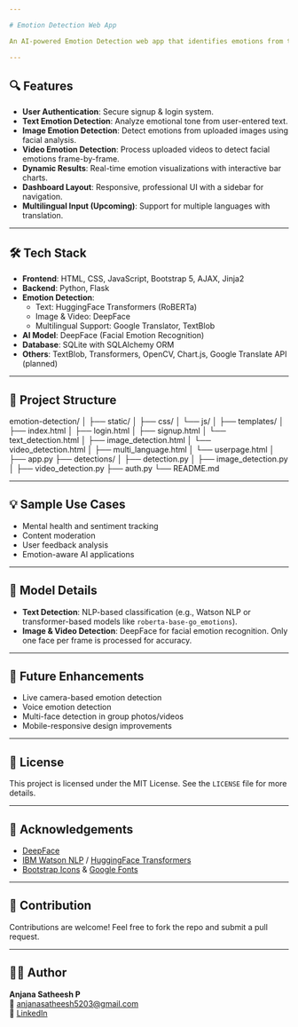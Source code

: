 ```yaml
---

# Emotion Detection Web App

An AI-powered Emotion Detection web app that identifies emotions from text, images, videos, and multilingual input. Built with Flask, DeepFace, HuggingFace Transformers, and Bootstrap, it features user authentication, real-time detection via AJAX, and a clean dashboard UI. With modular detection logic, clean code architecture, and robust unit testing, this all-in-one platform offers seamless emotion recognition across multiple media formats.

---
```


## 🔍 Features

- **User Authentication**: Secure signup & login system.
- **Text Emotion Detection**: Analyze emotional tone from user-entered text.
- **Image Emotion Detection**: Detect emotions from uploaded images using facial analysis.
- **Video Emotion Detection**: Process uploaded videos to detect facial emotions frame-by-frame.
- **Dynamic Results**: Real-time emotion visualizations with interactive bar charts.
- **Dashboard Layout**: Responsive, professional UI with a sidebar for navigation.
- **Multilingual Input (Upcoming)**: Support for multiple languages with translation.

---

## 🛠 Tech Stack

- **Frontend**: HTML, CSS, JavaScript, Bootstrap 5, AJAX, Jinja2
- **Backend**: Python, Flask
-  **Emotion Detection**:
      - Text: HuggingFace Transformers (RoBERTa)
      - Image & Video: DeepFace
      - Multilingual Support: Google Translator, TextBlob
- **AI Model**: DeepFace (Facial Emotion Recognition)
- **Database**: SQLite with SQLAlchemy ORM
- **Others**: TextBlob, Transformers, OpenCV, Chart.js, Google Translate API (planned)

---

## 📁 Project Structure

emotion-detection/
│
├── static/
│   ├── css/
│   └── js/
│
├── templates/
│   ├── index.html
│   ├── login.html
│   ├── signup.html
│   └── text_detection.html
│   ├── image_detection.html
│   └── video_detection.html
│   ├── multi_language.html
│   └── userpage.html
│
├── app.py
├── detections/
│   ├── detection.py
│   ├── image_detection.py
│   ├── video_detection.py
├── auth.py
└── README.md


---

## 💡 Sample Use Cases

- Mental health and sentiment tracking  
- Content moderation  
- User feedback analysis  
- Emotion-aware AI applications  

---

## 🧠 Model Details

- **Text Detection**: NLP-based classification (e.g., Watson NLP or transformer-based models like `roberta-base-go_emotions`).
- **Image & Video Detection**: DeepFace for facial emotion recognition. Only one face per frame is processed for accuracy.

---

## 🚀 Future Enhancements

- Live camera-based emotion detection  
- Voice emotion detection   
- Multi-face detection in group photos/videos  
- Mobile-responsive design improvements  

---

## 📜 License

This project is licensed under the MIT License. See the `LICENSE` file for more details.

---

## 🙏 Acknowledgements

- [DeepFace](https://github.com/serengil/deepface)  
- [IBM Watson NLP](https://www.ibm.com/watson) / [HuggingFace Transformers](https://huggingface.co/transformers)  
- [Bootstrap Icons](https://icons.getbootstrap.com/) & [Google Fonts](https://fonts.google.com/)

---

## 🤝 Contribution

Contributions are welcome! Feel free to fork the repo and submit a pull request.

---

## 👩‍💻 Author

**Anjana Satheesh P**  
📧 anjanasatheesh5203@gmail.com  
🔗 [LinkedIn](https://www.linkedin.com/in/anjana-satheesh-p-746a98276/)
